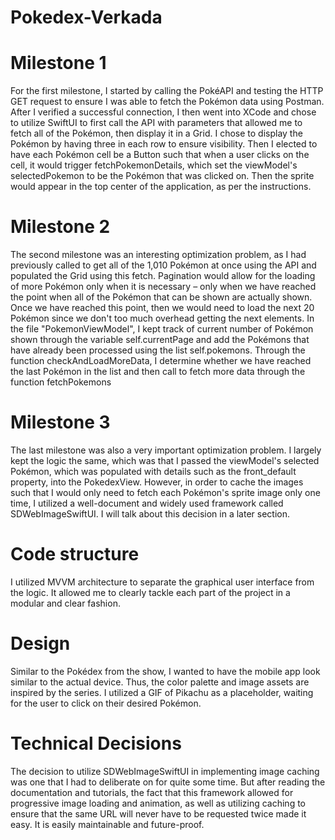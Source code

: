 # Pokedex-Verkada



# Milestone 1
For the first milestone, I started by calling the PokéAPI and testing the HTTP GET request to ensure I was able to fetch the Pokémon data using Postman. After I verified a successful connection, I then went into XCode and chose to utilize SwiftUI to first call the API with parameters that allowed me to fetch all of the Pokémon, then display it in a Grid. I chose to display the Pokémon by having three in each row to ensure visibility. Then I elected to have each Pokémon cell be a Button such that when a user clicks on the cell, it would trigger fetchPokemonDetails, which set the viewModel's selectedPokemon to be the Pokémon that was clicked on. Then the sprite would appear in the top center of the application, as per the instructions.

# Milestone 2
The second milestone was an interesting optimization problem, as I had previously called to get all of the 1,010 Pokémon at once using the API and populated the Grid using this fetch. Pagination would allow for the loading of more Pokémon only when it is necessary – only when we have reached the point when all of the Pokémon that can be shown are actually shown. Once we have reached this point, then we would need to load the next 20 Pokémon since we don't too much overhead getting the next elements. In the file "PokemonViewModel", I kept track of current number of Pokémon shown through the variable self.currentPage and add the Pokémons that have already been processed using the list self.pokemons. Through the function checkAndLoadMoreData, I determine whether we have reached the last Pokémon in the list and then call to fetch more data through the function fetchPokemons

# Milestone 3
The last milestone was also a very important optimization problem. I largely kept the logic the same, which was that I passed the viewModel's selected Pokémon, which was populated with details such as the front_default property, into the PokedexView. However, in order to cache the images such that I would only need to fetch each Pokémon's sprite image only one time, I utilized a well-document and widely used framework called SDWebImageSwiftUI. I will talk about this decision in a later section.

# Code structure
I utilized MVVM architecture to separate the graphical user interface from the logic. It allowed me to clearly tackle each part of the project in a modular and clear fashion.

# Design
Similar to the Pokédex from the show, I wanted to have the mobile app look similar to the actual device. Thus, the color palette and image assets are inspired by the series. I utilized a GIF of Pikachu as a placeholder, waiting for the user to click on their desired Pokémon.

# Technical Decisions
The decision to utilize SDWebImageSwiftUI in implementing image caching was one that I had to deliberate on for quite some time. But after reading the documentation and tutorials, the fact that this framework allowed for progressive image loading and animation, as well as utilizing caching to ensure that the same URL will never have to be requested twice made it easy. It is easily maintainable and future-proof.
